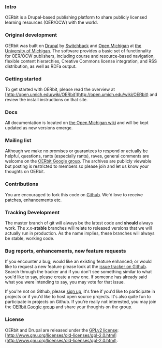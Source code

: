 ### Intro ###
OERbit is a Drupal-based publishing platform to share
publicly licensed learning resources (OER/OCW) with the world.

### Original development ###
OERbit was built on [Drupal](http://drupal.org/) by
[Switchback](http://switchbackcms.com) and
[Open.Michigan](http://open.umich.edu) at
[the University of Michigan](http://umich.edu). The software provides
a basic set of functionality for OER/OCW publishers, including course
and resource-based navigation, flexible content hierarchies, Creative
Commons license integration, and RSS distribution, as well as RDFa
output.

### Getting started ###
To get started with OERbit, please read the overview at
[http://open.umich.edu/wiki/OERbit](http://open.umich.edu/wiki/OERbit)
and review the install instructions on that site.

### Docs ###
All documentation is located on
[the Open.Michigan wiki](http://open.umich.edu/wiki/OERbit) and will
be kept updated as new versions emerge.

### Mailing list ###
Although we make no promises or guarantees to respond or actually be
helpful, questions, rants (especially rants), raves, general comments
are welcome on the
[OERbit Google group](http://groups.google.com/group/oerbit). The
archives are publicly viewable but posting is restricted to members so
please join and let us know your thoughts on OERbit.

### Contributions ###
You are encouraged to fork this code on
[Github](http://github.com/openmichigan/oerbit). We'd love to receive
patches, enhancements etc.

### Tracking Development ###
The master branch of git will always be the latest code and
__should__ always work.  The _x.x_-__stable__ branches will
relate to released versions that we will actually run in production.
As the name implies, these branches will always be stable, working code.

### Bug reports, enhancements, new feature requests ###
If you encounter a bug; would like an existing feature enhanced; or
would like to request a new feature please look at the
[issue tracker on Github](https://github.com/openmichigan/oerbit/issues).
Search through the tracker and if you don't see something similar to what
you'd like to say, please create a new one. If someone has already said 
what you were intending to say, you may vote for that issue.

If you're not on Github, please [sign up](https://github.com/plans),
it's free if you'd like to participate in projects or if you'd like to
host open source projects. It's also quite fun to participate in
projects on Github. If you're really not interested, you may join the
[OERbit Google group](http://groups.google.com/group/oerbit) and share
your thoughts on the group.

### License ###
OERbit and Drupal are released under the
[GPLv2 license](http://www.gnu.org/licenses/old-licenses/gpl-2.0.html):
[http://www.gnu.org/licenses/old-licenses/gpl-2.0.html](http://www.gnu.org/licenses/old-licenses/gpl-2.0.html).
